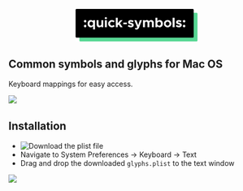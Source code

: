 <p align="center">
<img src="https://raw.githubusercontent.com/thelittlewonder/quicksymbols/docs/logo.png?token=AESWG6ST7SVNPGGVIDVPUSC7GI7UI" alt="Quick Symbols" height="64px"/>
</p>

## Common symbols and glyphs for Mac OS
Keyboard mappings for easy access.

<img src="https://github.com/thelittlewonder/quicksymbols/blob/docs/irl.gif?raw=true"/>

## Installation
* ![Download the plist file]()
* Navigate to System Preferences → Keyboard → Text 
* Drag and drop the downloaded `glyphs.plist` to the text window
<img src="https://github.com/thelittlewonder/quicksymbols/blob/docs/demo.gif?raw=true"/>

